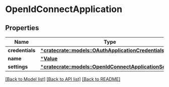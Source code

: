# OpenIdConnectApplication

## Properties
Name | Type | Description | Notes
------------ | ------------- | ------------- | -------------
**credentials** | [***cratecrate::models::OAuthApplicationCredentials**](OAuthApplicationCredentials.md) |  | [optional] 
**name** | [***Value**](.md) |  | [optional] 
**settings** | [***cratecrate::models::OpenIdConnectApplicationSettings**](OpenIdConnectApplicationSettings.md) |  | [optional] 

[[Back to Model list]](../README.md#documentation-for-models) [[Back to API list]](../README.md#documentation-for-api-endpoints) [[Back to README]](../README.md)


